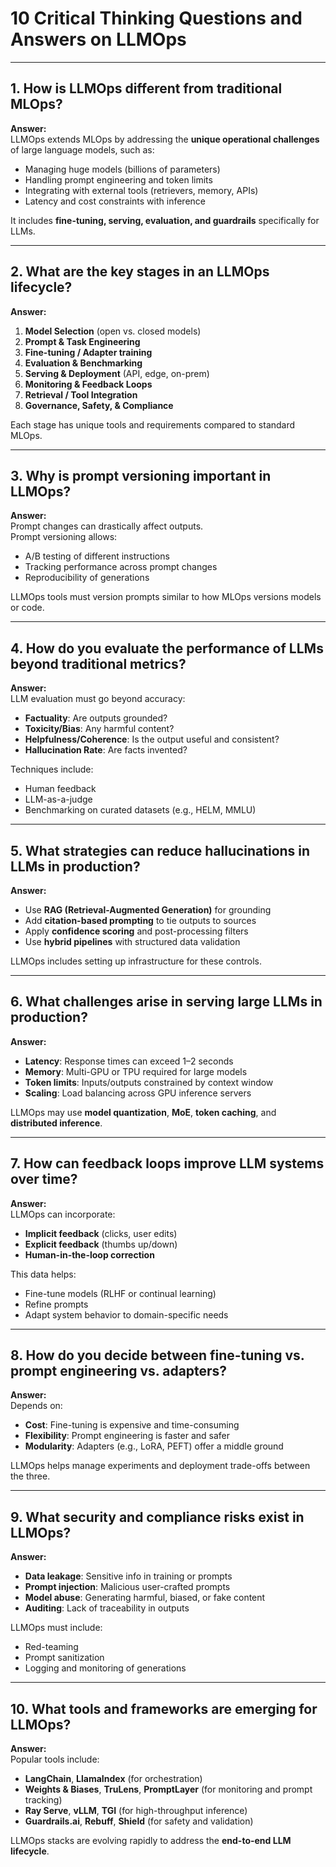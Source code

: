 # 10 Critical Thinking Questions and Answers on LLMOps

---

## 1. How is LLMOps different from traditional MLOps?

**Answer:**  
LLMOps extends MLOps by addressing the **unique operational challenges** of large language models, such as:
- Managing huge models (billions of parameters)
- Handling prompt engineering and token limits
- Integrating with external tools (retrievers, memory, APIs)
- Latency and cost constraints with inference

It includes **fine-tuning, serving, evaluation, and guardrails** specifically for LLMs.

---

## 2. What are the key stages in an LLMOps lifecycle?

**Answer:**  
1. **Model Selection** (open vs. closed models)
2. **Prompt & Task Engineering**
3. **Fine-tuning / Adapter training**
4. **Evaluation & Benchmarking**
5. **Serving & Deployment** (API, edge, on-prem)
6. **Monitoring & Feedback Loops**
7. **Retrieval / Tool Integration**
8. **Governance, Safety, & Compliance**

Each stage has unique tools and requirements compared to standard MLOps.

---

## 3. Why is prompt versioning important in LLMOps?

**Answer:**  
Prompt changes can drastically affect outputs.  
Prompt versioning allows:
- A/B testing of different instructions
- Tracking performance across prompt changes
- Reproducibility of generations

LLMOps tools must version prompts similar to how MLOps versions models or code.

---

## 4. How do you evaluate the performance of LLMs beyond traditional metrics?

**Answer:**  
LLM evaluation must go beyond accuracy:
- **Factuality**: Are outputs grounded?
- **Toxicity/Bias**: Any harmful content?
- **Helpfulness/Coherence**: Is the output useful and consistent?
- **Hallucination Rate**: Are facts invented?

Techniques include:
- Human feedback
- LLM-as-a-judge
- Benchmarking on curated datasets (e.g., HELM, MMLU)

---

## 5. What strategies can reduce hallucinations in LLMs in production?

**Answer:**  
- Use **RAG (Retrieval-Augmented Generation)** for grounding
- Add **citation-based prompting** to tie outputs to sources
- Apply **confidence scoring** and post-processing filters
- Use **hybrid pipelines** with structured data validation

LLMOps includes setting up infrastructure for these controls.

---

## 6. What challenges arise in serving large LLMs in production?

**Answer:**  
- **Latency**: Response times can exceed 1–2 seconds
- **Memory**: Multi-GPU or TPU required for large models
- **Token limits**: Inputs/outputs constrained by context window
- **Scaling**: Load balancing across GPU inference servers

LLMOps may use **model quantization**, **MoE**, **token caching**, and **distributed inference**.

---

## 7. How can feedback loops improve LLM systems over time?

**Answer:**  
LLMOps can incorporate:
- **Implicit feedback** (clicks, user edits)
- **Explicit feedback** (thumbs up/down)
- **Human-in-the-loop correction**

This data helps:
- Fine-tune models (RLHF or continual learning)
- Refine prompts
- Adapt system behavior to domain-specific needs

---

## 8. How do you decide between fine-tuning vs. prompt engineering vs. adapters?

**Answer:**  
Depends on:
- **Cost**: Fine-tuning is expensive and time-consuming
- **Flexibility**: Prompt engineering is faster and safer
- **Modularity**: Adapters (e.g., LoRA, PEFT) offer a middle ground

LLMOps helps manage experiments and deployment trade-offs between the three.

---

## 9. What security and compliance risks exist in LLMOps?

**Answer:**  
- **Data leakage**: Sensitive info in training or prompts
- **Prompt injection**: Malicious user-crafted prompts
- **Model abuse**: Generating harmful, biased, or fake content
- **Auditing**: Lack of traceability in outputs

LLMOps must include:
- Red-teaming
- Prompt sanitization
- Logging and monitoring of generations

---

## 10. What tools and frameworks are emerging for LLMOps?

**Answer:**  
Popular tools include:
- **LangChain**, **LlamaIndex** (for orchestration)
- **Weights & Biases**, **TruLens**, **PromptLayer** (for monitoring and prompt tracking)
- **Ray Serve**, **vLLM**, **TGI** (for high-throughput inference)
- **Guardrails.ai**, **Rebuff**, **Shield** (for safety and validation)

LLMOps stacks are evolving rapidly to address the **end-to-end LLM lifecycle**.

